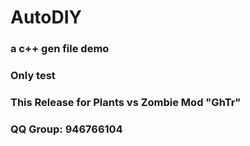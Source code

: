 # AutoDIY
### a c++ gen file demo
### Only test
### This Release for Plants vs Zombie Mod "GhTr"
### QQ Group: 946766104